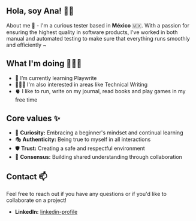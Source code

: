 ## Hola, soy Ana! 👋🏻

About me 🔭 - I'm a curious tester based in **México** 🇲🇽. With a passion for ensuring the highest quality in software products, I've worked in both manual and automated testing to make sure that everything runs smoothly and efficiently ~

## What I'm doing 👩🏻‍💻
- 🌱 I’m currently learning Playwrite
- 👩🏻‍🔬 I'm also interested in areas like Technical Writing
- 🫀 I like to run, write on my journal, read books and play games in my free time

## Core values ✨
- 🍏 **Curiosity:** Embracing a beginner's mindset and continual learning
- 🎭 **Authenticity:** Being true to myself in all interactions
- 🛡️ **Trust:** Creating a safe and respectful environment
- 🤝 **Consensus:** Building shared understanding through collaboration

## Contact 📫

Feel free to reach out if you have any questions or if you'd like to collaborate on a project!

- **LinkedIn:** [linkedin-profile](https://www.linkedin.com/in/akochoamadrid/)